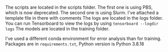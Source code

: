 The scripts are located in the scripts folder. The first one is using PBS, which is now deprecated. The second one is using Slurm. I've attached a template file in there with comments
The logs are located in the logs folder. You can run Tensorboard to view the logs by using `tensorboard --logdir logs`
The models are located in the training folder.

I've used a different conda environment for error analysis than for training. Packages are in `requirements.txt`, Python version is Python 3.8.18